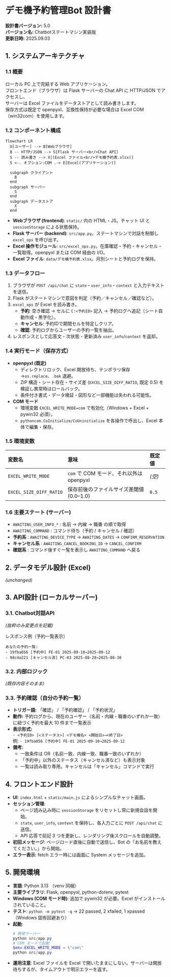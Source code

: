 # デモ機予約管理Bot 設計書

**設計書バージョン:** 5.0  
**バージョン名:** Chatbotステートマシン実装版  
**更新日時:** 2025.09.03

## 1. システムアーキテクチャ

### 1.1 概要
ローカル PC 上で完結する Web アプリケーション。  
フロントエンド（ブラウザ）は Flask サーバーの Chat API に HTTP/JSON でアクセスし、  
サーバーは Excel ファイルをデータストアとして読み書きします。  
保存方式は既定で openpyxl、互換性保持が必要な場合は Excel COM（win32com）を使用します。

### 1.2 コンポーネント構成
```mermaid
flowchart LR
  U[ユーザー] --> B[Webブラウザ]
  B -- HTTP/JSON --> S[Flask サーバー<br/>Chat API]
  S -- 読み書き --> X[(Excel ファイル<br/>デモ機予約表.xlsx)]
  S <-. オプション:COM .-> E[Excel(アプリケーション)]

  subgraph クライアント
    B
  end
  subgraph サーバー
    S
  end
  subgraph データストア
    X
  end
```

- **Webブラウザ (frontend)**: `static/` 内の HTML・JS。チャット UI と `sessionStorage` による状態保持。  
- **Flask サーバー (backend)**: `src/app.py`。ステートマシンで対話を制御し `excel_ops` を呼び出す。  
- **Excel 操作モジュール**: `src/excel_ops.py`。在庫確認・予約・キャンセル・一覧取得。openpyxl または COM 経由の I/O。  
- **Excel ファイル**: `data/デモ機予約表.xlsx`。月別シートと予約ログを保持。  

### 1.3 データフロー
1. ブラウザが `POST /api/chat` に `state`・`user_info`・`context` と入力テキストを送信。  
2. Flask がステートマシンで意図を判定（予約／キャンセル／確認など）。  
3. `excel_ops` が Excel を読み書き。  
   - **予約**: 空き確認 → セルに `C:<予約ID>` 記入 → 予約ログへ追記（シート自動作成・黒字化）。  
   - **キャンセル**: 予約IDで期間セルを特定しクリア。  
   - **確認**: 予約ログからユーザーの予約一覧を抽出。  
4. レスポンスとして応答文・次状態・更新済み `user_info`/`context` を返却。  

### 1.4 実行モード（保存方式）
- **openpyxl (既定)**  
  - ディレクトリロック、Excel 開放待ち、テンポラリ保存→`os.replace`、`.bak` 退避。  
  - ZIP 構造・シート存在・サイズ差 (`EXCEL_SIZE_DIFF_RATIO`, 既定 0.5) を検証し異常時はロールバック。  
  - 条件付き書式・データ検証・図形など一部機能は失われる可能性。  
- **COM モード**  
  - 環境変数 `EXCEL_WRITE_MODE=com` で有効化（Windows + Excel + pywin32 必須）。  
  - `pythoncom.CoInitialize/CoUninitialize` を各操作で呼出し、Excel 本体で編集・保存。  

### 1.5 環境変数
| 変数名 | 意味 | 既定値 |
| :--- | :--- | :--- |
| `EXCEL_WRITE_MODE` | `com` で COM モード、それ以外は openpyxl | *(空)* |
| `EXCEL_SIZE_DIFF_RATIO` | 保存前後のファイルサイズ差閾値 (0.0–1.0) | `0.5` |

### 1.6 主要ステート (サーバー)
- `AWAITING_USER_INFO_*` : 名前 → 内線 → 職番 の順で取得  
- `AWAITING_COMMAND` : コマンド待ち（予約 / キャンセル / 確認）  
- **予約系** : `AWAITING_DEVICE_TYPE` → `AWAITING_DATES` → `CONFIRM_RESERVATION`  
- **キャンセル系** : `AWAITING_CANCEL_BOOKING_ID` → `CANCEL_CONFIRM`  
- **確認系** : コマンド後すぐ一覧を表示し `AWAITING_COMMAND` へ戻る  

## 2. データモデル設計 (Excel)
*(unchanged)*

## 3. API設計 (ローカルサーバー)

### 3.1. Chatbot対話API  
*(抜粋のみ変更点を記載)*

レスポンス例（予約一覧表示）  
```
あなたの予約一覧:
- 19fba056 [予約中] FE-01 2025-09-10→2025-09-12
- 98c4a221 [キャンセル済] PC-03 2025-08-28→2025-08-30
```

### 3.2. 内部ロジック
*(既存内容そのまま)*

### 3.3. 予約確認（自分の予約一覧）

- **トリガー語:** 「確認」 / 「予約確認」 / 「予約状況」  
- **動作:** 予約ログから、現在のユーザー（名前・内線・職番のいずれか一致）に紐づく予約を最大 10 件まで一覧表示  
- **表示形式:**  
  `- <予約ID> [<ステータス>] <デモ機名> <開始日>→<終了日>`  
  例: `- 19fba056 [予約中] FE-01 2025-09-10→2025-09-12`
- **備考:**  
  - 一致条件は OR（名前一致、内線一致、職番一致のいずれか）  
  - 「予約中」以外のステータス（キャンセル済など）も表示対象  
  - 一覧は読み取り専用。キャンセルは「キャンセル」コマンドで実行  

## 4. フロントエンド設計
- **UI**: `index.html` + `static/main.js` によるシンプルなチャット画面。  
- **セッション管理**:  
  - ページ読み込み時に `sessionStorage` をリセットし常に新規会話を開始。  
  - `state`, `user_info`, `context` を保持し、各入力ごとに `POST /api/chat` に送信。  
  - API 応答で前記 3 つを更新し、レンダリング後スクロールを自動調整。  
- **初回メッセージ**: ページロード直後に自動で送信し、Bot の「お名前を教えてください。」から開始。  
- **エラー表示**: fetch エラー時には画面に System メッセージを追加。  

## 5. 開発環境
- **言語**: Python 3.13 （venv 同梱）  
- **主要ライブラリ**: Flask, openpyxl, python-dotenv, pytest  
- **Windows (COM モード時)**: 追加で pywin32 が必要。Excel がインストールされていること。  
- **テスト**: `python -m pytest -q` → 22 passed, 2 xfailed, 1 xpassed（Windows 固有回避あり）  
- **起動**:  
  ```powershell
  # 開発サーバー
  python src/app.py
  # COM モードで起動
  $env:EXCEL_WRITE_MODE = \"com\"
  python src/app.py
  ```  
- **運用注意**: Excel ファイルを Excel で開いたままにしない。サーバーは開放待ちするが、タイムアウトで明示エラーを返す。  
